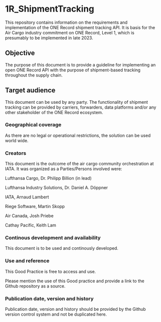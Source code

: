 # 1R_ShipmentTracking
This repository contains information on the requirements and implementation of the ONE Record shipment tracking API. It is basis for the Air Cargo industry commitment on ONE Record, Level 1, which is presumably to be implemented in late 2023.

## Objective 
The purpose of this document is to provide a guideline for implementing an open ONE Record API with the purpose of shipment-based tracking throughout the supply chain.

## Target audience
This document can be used by any party. The functionality of shipment tracking can be provided by carriers, forwarders, data platforms and/or any other stakeholder of the ONE Record ecosystem. 

### Geographical coverage
As there are no legal or operational restrictions, the solution can be used world wide.

### Creators
This document is the outcome of the air cargo community orchestration at IATA. It was organized as a  Parties/Persons involved were:

Lufthansa Cargo, Dr. Philipp Billion (in lead)

Lufthansa Industry Solutions, Dr. Daniel A. Döppner

IATA, Arnaud Lambert

Riege Software, Martin Skopp

Air Canada, Josh Priebe

Cathay Pacific, Keith Lam

### Continous development and availability

This document is to be used and continously developed.

### Use and reference

This Good Practice is free to access and use. 

Please mention the use of this Good practice and provide a link to the Github repository as a source.

### Publication date, version and history

Publication date, version and history should be provided by the Github version control system and not be duplicated here.
